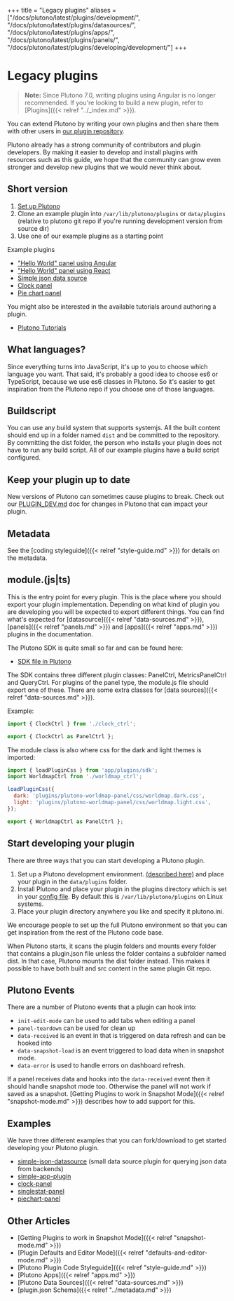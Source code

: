 +++
title = "Legacy plugins"
aliases = ["/docs/plutono/latest/plugins/development/", "/docs/plutono/latest/plugins/datasources/", "/docs/plutono/latest/plugins/apps/", "/docs/plutono/latest/plugins/panels/", "/docs/plutono/latest/plugins/developing/development/"]
+++

# Legacy plugins

> **Note:** Since Plutono 7.0, writing plugins using Angular is no longer recommended. If you're looking to build a new plugin, refer to [Plugins]({{< relref "../_index.md" >}}).

You can extend Plutono by writing your own plugins and then share them with other users in [our plugin repository](https://grafana.com/plugins).

Plutono already has a strong community of contributors and plugin developers. By making it easier to develop and install plugins with resources such as this guide, we hope that the community can grow even stronger and develop new plugins that we would never think about.

## Short version

1. [Set up Plutono](https://github.com/credativ/plutono/blob/master/contribute/developer-guide.md)
1. Clone an example plugin into `/var/lib/plutono/plugins` or `data/plugins` (relative to plutono git repo if you're running development version from source dir)
1. Use one of our example plugins as a starting point

Example plugins

- ["Hello World" panel using Angular](https://github.com/grafana/simple-angular-panel)
- ["Hello World" panel using React](https://github.com/grafana/simple-react-panel)
- [Simple json data source](https://github.com/grafana/simple-json-datasource)
- [Clock panel](https://github.com/grafana/clock-panel)
- [Pie chart panel](https://github.com/grafana/piechart-panel)

You might also be interested in the available tutorials around authoring a plugin.

- [Plutono Tutorials](https://grafana.com/tutorials/)

## What languages?

Since everything turns into JavaScript, it's up to you to choose which language you want. That said, it's probably a good idea to choose es6 or TypeScript, because we use es6 classes in Plutono. So it's easier to get inspiration from the Plutono repo if you choose one of those languages.

## Buildscript

You can use any build system that supports systemjs. All the built content should end up in a folder named `dist` and be committed to the repository. By committing the dist folder, the person who installs your plugin does not have to run any build script. All of our example plugins have a build script configured.

## Keep your plugin up to date

New versions of Plutono can sometimes cause plugins to break. Check out our [PLUGIN_DEV.md](https://github.com/credativ/plutono/blob/master/PLUGIN_DEV.md) doc for changes in
Plutono that can impact your plugin.

## Metadata

See the [coding styleguide]({{< relref "style-guide.md" >}}) for details on the metadata.

## module.(js|ts)

This is the entry point for every plugin. This is the place where you should export
your plugin implementation. Depending on what kind of plugin you are developing you
will be expected to export different things. You can find what's expected for [datasource]({{< relref "data-sources.md" >}}), [panels]({{< relref "panels.md" >}})
and [apps]({{< relref "apps.md" >}}) plugins in the documentation.

The Plutono SDK is quite small so far and can be found here:

- [SDK file in Plutono](https://github.com/credativ/plutono/blob/master/public/app/plugins/sdk.ts)

The SDK contains three different plugin classes: PanelCtrl, MetricsPanelCtrl and QueryCtrl. For plugins of the panel type, the module.js file should export one of these. There are some extra classes for [data sources]({{< relref "data-sources.md" >}}).

Example:

```javascript
import { ClockCtrl } from './clock_ctrl';

export { ClockCtrl as PanelCtrl };
```

The module class is also where css for the dark and light themes is imported:

```javascript
import { loadPluginCss } from 'app/plugins/sdk';
import WorldmapCtrl from './worldmap_ctrl';

loadPluginCss({
  dark: 'plugins/plutono-worldmap-panel/css/worldmap.dark.css',
  light: 'plugins/plutono-worldmap-panel/css/worldmap.light.css',
});

export { WorldmapCtrl as PanelCtrl };
```

## Start developing your plugin

There are three ways that you can start developing a Plutono plugin.

1. Set up a Plutono development environment. [(described here)](https://github.com/credativ/plutono/blob/master/contribute/developer-guide.md) and place your plugin in the `data/plugins` folder.
1. Install Plutono and place your plugin in the plugins directory which is set in your [config file](/administration/configuration). By default this is `/var/lib/plutono/plugins` on Linux systems.
1. Place your plugin directory anywhere you like and specify it plutono.ini.

We encourage people to set up the full Plutono environment so that you can get inspiration from the rest of the Plutono code base.

When Plutono starts, it scans the plugin folders and mounts every folder that contains a plugin.json file unless
the folder contains a subfolder named dist. In that case, Plutono mounts the dist folder instead.
This makes it possible to have both built and src content in the same plugin Git repo.

## Plutono Events

There are a number of Plutono events that a plugin can hook into:

- `init-edit-mode` can be used to add tabs when editing a panel
- `panel-teardown` can be used for clean up
- `data-received` is an event in that is triggered on data refresh and can be hooked into
- `data-snapshot-load` is an event triggered to load data when in snapshot mode.
- `data-error` is used to handle errors on dashboard refresh.

If a panel receives data and hooks into the `data-received` event then it should handle snapshot mode too. Otherwise the panel will not work if saved as a snapshot. [Getting Plugins to work in Snapshot Mode]({{< relref "snapshot-mode.md" >}}) describes how to add support for this.

## Examples

We have three different examples that you can fork/download to get started developing your Plutono plugin.

- [simple-json-datasource](https://github.com/grafana/simple-json-datasource) (small data source plugin for querying json data from backends)
- [simple-app-plugin](https://github.com/grafana/simple-app-plugin)
- [clock-panel](https://github.com/grafana/clock-panel)
- [singlestat-panel](https://github.com/credativ/plutono/tree/master/public/app/plugins/panel/singlestat)
- [piechart-panel](https://github.com/grafana/piechart-panel)

## Other Articles

- [Getting Plugins to work in Snapshot Mode]({{< relref "snapshot-mode.md" >}})
- [Plugin Defaults and Editor Mode]({{< relref "defaults-and-editor-mode.md" >}})
- [Plutono Plugin Code Styleguide]({{< relref "style-guide.md" >}})
- [Plutono Apps]({{< relref "apps.md" >}})
- [Plutono Data Sources]({{< relref "data-sources.md" >}})
- [plugin.json Schema]({{< relref "../metadata.md" >}})
